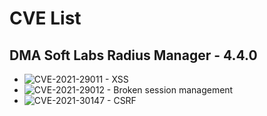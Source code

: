 # CVE List

## DMA Soft Labs Radius Manager - 4.4.0

* ![CVE-2021-29011 - XSS](https://github.com/1d8/publications/tree/main/cve-2021-29011)
* ![CVE-2021-29012 - Broken session management](https://github.com/1d8/publications/tree/main/cve-2021-29012)
* ![CVE-2021-30147 - CSRF](https://github.com/1d8/publications/tree/main/cve-2021-30147)
